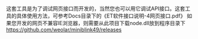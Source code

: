 这套工具是为了调试网页接口而开发的，当然您也可以用它调试API接口。这套工具的具体使用方法，可参考Docs目录下的《ET软件接口说明-4网页接口.pdf》
如果您开发的网页不兼容IE浏览器，则需要从此项目下载node.dll放到程序目录下 https://github.com/weolar/miniblink49/releases 
